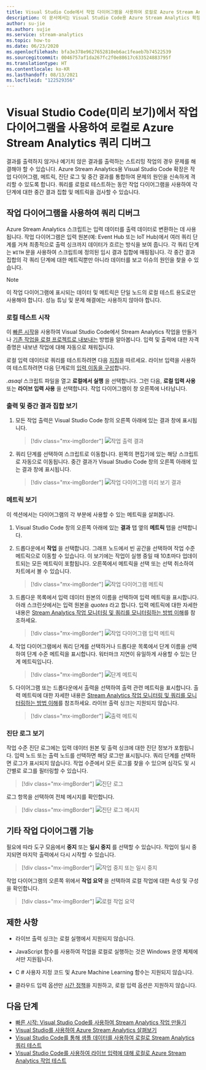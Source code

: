 ```yaml
---
title: Visual Studio Code에서 작업 다이어그램을 사용하여 로컬로 Azure Stream Analytics 쿼리 디버그
description: 이 문서에서는 Visual Studio Code용 Azure Stream Analytics 확장에서 작업 다이어그램을 사용하여 로컬로 쿼리를 디버깅하는 방법을 설명합니다.
author: su-jie
ms.author: sujie
ms.service: stream-analytics
ms.topic: how-to
ms.date: 06/23/2020
ms.openlocfilehash: bfa3e378e9627652810eb6ac1feaeb7b74522539
ms.sourcegitcommit: 0046757af1da267fc2f0e88617c633524883795f
ms.translationtype: HT
ms.contentlocale: ko-KR
ms.lasthandoff: 08/13/2021
ms.locfileid: "122529356"
---
```

# <a name="debug-azure-stream-analytics-queries-locally-using-job-diagram-in-visual-studio-code-preview"></a>Visual Studio Code(미리 보기)에서 작업 다이어그램을 사용하여 로컬로 Azure Stream Analytics 쿼리 디버그

결과를 출력하지 않거나 예기치 않은 결과를 출력하는 스트리밍 작업의 경우 문제를 해결해야 할 수 있습니다. Azure Stream Analytics용 Visual Studio Code 확장은 작업 다이어그램, 메트릭, 진단 로그 및 중간 결과를 통합하여 문제의 원인을 신속하게 격리할 수 있도록 합니다. 쿼리를 로컬로 테스트하는 동안 작업 다이어그램을 사용하여 각 단계에 대한 중간 결과 집합 및 메트릭을 검사할 수 있습니다.

## <a name="debug-a-query-using-job-diagram"></a>작업 다이어그램을 사용하여 쿼리 디버그

Azure Stream Analytics 스크립트는 입력 데이터를 출력 데이터로 변환하는 데 사용됩니다. 작업 다이어그램은 입력 원본(예: Event Hub 또는 IoT Hub)에서 여러 쿼리 단계를 거쳐 최종적으로 출력 싱크까지 데이터가 흐르는 방식을 보여 줍니다. 각 쿼리 단계는 `WITH` 문을 사용하여 스크립트에 정의된 임시 결과 집합에 매핑됩니다. 각 중간 결과 집합의 각 쿼리 단계에 대한 메트릭뿐만 아니라 데이터를 보고 이슈의 원인을 찾을 수 있습니다.

> [!NOTE]
> 이 작업 다이어그램에 표시되는 데이터 및 메트릭은 단일 노드의 로컬 테스트 용도로만 사용해야 합니다. 성능 튜닝 및 문제 해결에는 사용하지 않아야 합니다.

### <a name="start-local-testing"></a>로컬 테스트 시작

이 [빠른 시작](quick-create-visual-studio-code.md)을 사용하여 Visual Studio Code에서 Stream Analytics 작업을 만들거나 [기존 작업을 로컬 프로젝트로 내보내는](visual-studio-code-explore-jobs.md) 방법을 알아봅니다. 입력 및 출력에 대한 자격 증명은 내보낸 작업에 대해 자동으로 채워집니다.

로컬 입력 데이터로 쿼리를 테스트하려면 다음 [지침](visual-studio-code-local-run.md)을 따르세요. 라이브 입력을 사용하여 테스트하려면 다음 단계로의 [입력 이동을 구성](stream-analytics-add-inputs.md)합니다. 

*\.asaql* 스크립트 파일을 열고 **로컬에서 실행** 을 선택합니다. 그런 다음, **로컬 입력 사용** 또는 **라이브 입력 사용** 을 선택합니다. 작업 다이어그램이 창 오른쪽에 나타납니다.

### <a name="view-the-output-and-intermediate-result-set"></a>출력 및 중간 결과 집합 보기  

1. 모든 작업 출력은 Visual Studio Code 창의 오른쪽 아래에 있는 결과 창에 표시됩니다.

   > [!div class="mx-imgBorder"]
   > ![작업 출력 결과](./media/debug-locally-using-job-diagram-vs-code/job-output-results.png)

2. 쿼리 단계를 선택하여 스크립트로 이동합니다. 왼쪽의 편집기에 있는 해당 스크립트로 자동으로 이동됩니다. 중간 결과가 Visual Studio Code 창의 오른쪽 아래에 있는 결과 창에 표시됩니다.

   > [!div class="mx-imgBorder"]
   > ![작업 다이어그램 미리 보기 결과](./media/debug-locally-using-job-diagram-vs-code/preview-result.png)

### <a name="view-metrics"></a>메트릭 보기

이 섹션에서는 다이어그램의 각 부분에 사용할 수 있는 메트릭을 살펴봅니다.

1. Visual Studio Code 창의 오른쪽 아래에 있는 **결과** 탭 옆의 **메트릭** 탭을 선택합니다.

2. 드롭다운에서 **작업** 을 선택합니다. 그래프 노드에서 빈 공간을 선택하여 작업 수준 메트릭으로 이동할 수 있습니다. 이 보기에는 작업이 실행 중일 때 10초마다 업데이트되는 모든 메트릭이 포함됩니다. 오른쪽에서 메트릭을 선택 또는 선택 취소하여 차트에서 볼 수 있습니다.

   > [!div class="mx-imgBorder"]
   > ![작업 다이어그램 메트릭](./media/debug-locally-using-job-diagram-vs-code/job-metrics.png)

3. 드롭다운 목록에서 입력 데이터 원본의 이름을 선택하여 입력 메트릭을 표시합니다. 아래 스크린샷에서는 입력 원본을 *quotes* 라고 합니다. 입력 메트릭에 대한 자세한 내용은 [Stream Analytics 작업 모니터링 및 쿼리를 모니터링하는 방법 이해](stream-analytics-monitoring.md)를 참조하세요.

   > [!div class="mx-imgBorder"]
   > ![작업 다이어그램 입력 메트릭](./media/debug-locally-using-job-diagram-vs-code/input-metrics.png)

4. 작업 다이어그램에서 쿼리 단계를 선택하거나 드롭다운 목록에서 단계 이름을 선택하여 단계 수준 메트릭을 표시합니다. 워터마크 지연이 유일하게 사용할 수 있는 단계 메트릭입니다.

   > [!div class="mx-imgBorder"]
   > ![단계 메트릭](./media/debug-locally-using-job-diagram-vs-code/step-metrics.png)

5. 다이어그램 또는 드롭다운에서 출력을 선택하여 출력 관련 메트릭을 표시합니다. 출력 메트릭에 대한 자세한 내용은 [Stream Analytics 작업 모니터링 및 쿼리를 모니터링하는 방법 이해](stream-analytics-monitoring.md)를 참조하세요. 라이브 출력 싱크는 지원되지 않습니다.

   > [!div class="mx-imgBorder"]
   > ![출력 메트릭](./media/debug-locally-using-job-diagram-vs-code/output-metrics.png)

### <a name="view-diagnostic-logs"></a>진단 로그 보기

작업 수준 진단 로그에는 입력 데이터 원본 및 출력 싱크에 대한 진단 정보가 포함됩니다. 입력 노드 또는 출력 노드를 선택하면 해당 로그만 표시됩니다. 쿼리 단계를 선택하면 로그가 표시되지 않습니다. 작업 수준에서 모든 로그를 찾을 수 있으며 심각도 및 시간별로 로그를 필터링할 수 있습니다.

   > [!div class="mx-imgBorder"]
   > ![진단 로그](./media/debug-locally-using-job-diagram-vs-code/diagnostic-logs.png)

   로그 항목을 선택하여 전체 메시지를 확인합니다.

   > [!div class="mx-imgBorder"]
   > ![진단 로그 메시지](./media/debug-locally-using-job-diagram-vs-code/diagnostic-logs-message.png)


## <a name="other-job-diagram-features"></a>기타 작업 다이어그램 기능

필요에 따라 도구 모음에서 **중지** 또는 **일시 중지** 를 선택할 수 있습니다. 작업이 일시 중지되면 마지막 출력에서 다시 시작할 수 있습니다.

> [!div class="mx-imgBorder"]
> ![작업 중지 또는 일시 중지](./media/debug-locally-using-job-diagram-vs-code/stop-pause-job.png)

작업 다이어그램의 오른쪽 위에서 **작업 요약** 을 선택하여 로컬 작업에 대한 속성 및 구성을 확인합니다.

> [!div class="mx-imgBorder"]
> ![로컬 작업 요약](./media/debug-locally-using-job-diagram-vs-code/job-summary.png)

## <a name="limitations"></a>제한 사항

* 라이브 출력 싱크는 로컬 실행에서 지원되지 않습니다.

* JavaScript 함수를 사용하여 작업을 로컬로 실행하는 것은 Windows 운영 체제에서만 지원됩니다.

* C # 사용자 지정 코드 및 Azure Machine Learning 함수는 지원되지 않습니다. 

* 클라우드 입력 옵션만 [시간 정책](./stream-analytics-time-handling.md)을 지원하고, 로컬 입력 옵션은 지원하지 않습니다.

## <a name="next-steps"></a>다음 단계

* [빠른 시작: Visual Studio Code를 사용하여 Stream Analytics 작업 만들기](quick-create-visual-studio-code.md)
* [Visual Studio를 사용하여 Azure Stream Analytics 살펴보기](visual-studio-code-explore-jobs.md)
* [Visual Studio Code를 통해 샘플 데이터를 사용하여 로컬로 Stream Analytics 쿼리 테스트](visual-studio-code-local-run.md)
* [Visual Studio Code를 사용하여 라이브 입력에 대해 로컬로 Azure Stream Analytics 작업 테스트](visual-studio-code-local-run-live-input.md)